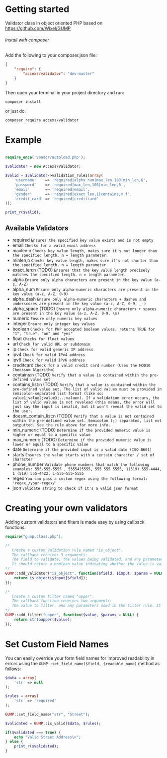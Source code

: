 # Getting started

Validator class in object oriented PHP based on https://github.com/Wixel/GUMP

###### Install with composer

Add the following to your composer.json file:

```json
{
    "require": {
        "accexs/validator": "dev-master"
    }
}
```
Then open your terminal in your project directory and run:

`composer install`

or just do:

`composer require accexs/validator`

# Example

```php

require_once('vendor/autoload.php');

$validator = new Accexs\Validator;

$valid = $validator->validation_rules(array(
	'username'    => 'required|alpha_num|max_len,100|min_len,6',
	'password'    => 'required|max_len,100|min_len,6',
	'email'       => 'required|email',
	'gender'      => 'required|exact_len,1|contains,m f',
	'credit_card' => 'required|creditcard'
));

print_r($valid);

```


Available Validators
--------------------
* required `Ensures the specified key value exists and is not empty`
* email `Checks for a valid email address`
* maxlen:n `Checks key value length, makes sure it's not longer than the specified length. n = length parameter.`
* minlen,n `Checks key value length, makes sure it's not shorter than the specified length. n = length parameter.`
* exact_len:n (TODO) `Ensures that the key value length precisely matches the specified length. n = length parameter.`
* alpha `Ensure only alpha characters are present in the key value (a-z, A-Z)`
* alpha_num `Ensure only alpha-numeric characters are present in the key value (a-z, A-Z, 0-9)`
* alpha_dash `Ensure only alpha-numeric characters + dashes and underscores are present in the key value (a-z, A-Z, 0-9, _-)`
* alpha_space (TODO) `Ensure only alpha-numeric characters + spaces are present in the key value (a-z, A-Z, 0-9, \s)`
* numeric `Ensure only numeric key values`
* integer `Ensure only integer key values`
* boolean `Checks for PHP accepted boolean values, returns TRUE for "1", "true", "on" and "yes"`
* float `Checks for float values`
* url `Check for valid URL or subdomain`
* ip `Check for valid generic IP address`
* ipv4 `Check for valid IPv4 address`
* ipv6 `Check for valid IPv6 address`
* creditcard `Check for a valid credit card number (Uses the MOD10 Checksum Algorithm)`
* contains:n (TODO) `Verify that a value is contained within the pre-defined value set`
* contains_list:n (TODO) `Verify that a value is contained within the pre-defined value set. The list of valid values must be provided in semicolon-separated list format (like so: value1;value2;value3;..;valuen). If a validation error occurs, the list of valid values is not revelead (this means, the error will just say the input is invalid, but it won't reveal the valid set to the user.`
* doesnt_contain_list:n (TODO) `Verify that a value is not contained within the pre-defined value set. Semicolon (;) separated, list not outputted. See the rule above for more info.`
* min_numeric (TODO) `Determine if the provided numeric value is higher or equal to a specific value`
* max_numeric (TODO) `Determine if the provided numeric value is lower or equal to a specific value`
* date `Determine if the provided input is a valid date (ISO 8601)`
* starts `Ensures the value starts with a certain character / set of character`
* phone_number `Validate phone numbers that match the following examples: 555-555-5555 , 5555425555, 555 555 5555, 1(519) 555-4444, 1 (519) 555-4422, 1-555-555-5555`
* regex `You can pass a custom regex using the following format: 'regex,/your-regex/'`
* json `validate string to check if it's a valid json format`

#  Creating your own validators

Adding custom validators and filters is made easy by using callback functions.

```php
require("gump.class.php");

/*
   Create a custom validation rule named "is_object".
   The callback receives 3 arguments:
   The field to validate, the values being validated, and any parameters used in the validation rule.
   It should return a boolean value indicating whether the value is valid.
*/
GUMP::add_validator("is_object", function($field, $input, $param = NULL) {
    return is_object($input[$field]);
});

/*
   Create a custom filter named "upper".
   The callback function receives two arguments:
   The value to filter, and any parameters used in the filter rule. It should returned the filtered value.
*/
GUMP::add_filter("upper", function($value, $params = NULL) {
    return strtoupper($value);
});

```

# Set Custom Field Names

You can easily override your form field names for improved readability in errors using the `GUMP::set_field_name($field, $readable_name)` method as follows:

```php
$data = array(
	'str' => null
);

$rules = array(
	'str' => 'required'
);

GUMP::set_field_name("str", "Street");

$validated = GUMP::is_valid($data, $rules);

if($validated === true) {
	echo "Valid Street Address\n";
} else {
	print_r($validated);
}
```
